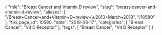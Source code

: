 {
    "title": "Breast Cancer and Vitamin D review",
    "slug": "breast-cancer-and-vitamin-d-review",
    "aliases": [
        "/Breast+Cancer+and+Vitamin+D+review+\u2013+March+2018",
        "/10580"
    ],
    "tiki_page_id": 10580,
    "date": "2019-03-17",
    "categories": [
        "Breast Cancer",
        "Vit D Receptor"
    ],
    "tags": [
        "Breast Cancer",
        "Vit D Receptor"
    ]
}